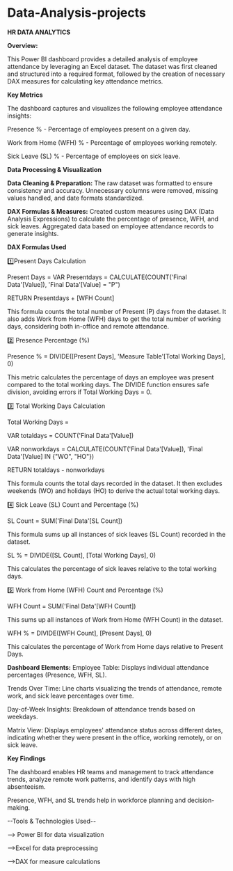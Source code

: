 # Data-Analysis-projects
**HR DATA ANALYTICS**

**Overview:**

This Power BI dashboard provides a detailed analysis of employee attendance by leveraging an Excel dataset. The dataset was first cleaned and structured into a required format, followed by the creation of necessary DAX measures for calculating key attendance metrics.

**Key Metrics**

The dashboard captures and visualizes the following employee attendance insights:

Presence % - Percentage of employees present on a given day.

Work from Home (WFH) % - Percentage of employees working remotely.

Sick Leave (SL) % - Percentage of employees on sick leave.

**Data Processing & Visualization**

**Data Cleaning & Preparation:**
The raw dataset was formatted to ensure consistency and accuracy. Unnecessary columns were removed, missing values handled, and date formats standardized.

**DAX Formulas & Measures:**
Created custom measures using DAX (Data Analysis Expressions) to calculate the percentage of presence, WFH, and sick leaves. Aggregated data based on employee attendance records to generate insights.

**DAX Formulas Used**

1️⃣Present Days Calculation

Present Days = VAR Presentdays = CALCULATE(COUNT('Final Data'[Value]), 'Final Data'[Value] = "P")

RETURN Presentdays + [WFH Count]

This formula counts the total number of Present (P) days from the dataset. It also adds Work from Home (WFH) days to get the total number of working days, considering both in-office and remote attendance.

2️⃣ Presence Percentage (%)

Presence % = DIVIDE([Present Days], 'Measure Table'[Total Working Days], 0)

This metric calculates the percentage of days an employee was present compared to the total working days. The DIVIDE function ensures safe division, avoiding errors if Total Working Days = 0.

3️⃣ Total Working Days Calculation

Total Working Days =

VAR totaldays = COUNT('Final Data'[Value])

VAR nonworkdays = CALCULATE(COUNT('Final Data'[Value]), 'Final Data'[Value] IN {"WO", "HO"})

RETURN totaldays - nonworkdays

This formula counts the total days recorded in the dataset. It then excludes weekends (WO) and holidays (HO) to derive the actual total working days.

4️⃣ Sick Leave (SL) Count and Percentage (%)

SL Count = SUM('Final Data'[SL Count])

This formula sums up all instances of sick leaves (SL Count) recorded in the dataset.

SL % = DIVIDE([SL Count], [Total Working Days], 0)

This calculates the percentage of sick leaves relative to the total working days.

5️⃣ Work from Home (WFH) Count and Percentage (%)

WFH Count = SUM('Final Data'[WFH Count])

This sums up all instances of Work from Home (WFH Count) in the dataset.

WFH % = DIVIDE([WFH Count], [Present Days], 0)

This calculates the percentage of Work from Home days relative to Present Days.

**Dashboard Elements:**
Employee Table: Displays individual attendance percentages (Presence, WFH, SL).

Trends Over Time: Line charts visualizing the trends of attendance, remote work, and sick leave percentages over time.

Day-of-Week Insights: Breakdown of attendance trends based on weekdays.

Matrix View: Displays employees' attendance status across different dates, indicating whether they were present in the office, working remotely, or on sick leave.

**Key Findings**

The dashboard enables HR teams and management to track attendance trends, analyze remote work patterns, and identify days with high absenteeism.

Presence, WFH, and SL trends help in workforce planning and decision-making.

--Tools & Technologies Used--

--> Power BI for data visualization

-->Excel for data preprocessing

-->DAX for measure calculations
